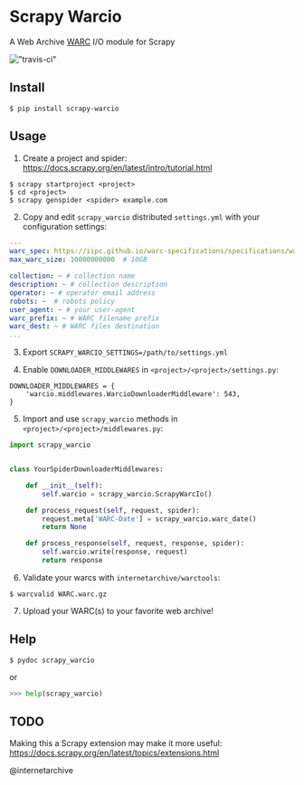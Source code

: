Scrapy Warcio
=============

A Web Archive
[WARC](https://iipc.github.io/warc-specifications/specifications/warc-format/warc-1.0/)
I/O module for Scrapy

!["travis-ci"](https://travis-ci.com/internetarchive/scrapy-warcio.svg?branch=master)


Install
-------

```shell
$ pip install scrapy-warcio
```


Usage
-----

1. Create a project and spider:<br>
   https://docs.scrapy.org/en/latest/intro/tutorial.html

```
$ scrapy startproject <project>
$ cd <project>
$ scrapy genspider <spider> example.com
```

2. Copy and edit `scrapy_warcio` distributed `settings.yml` with your
   configuration settings:

```yaml
---
warc_spec: https://iipc.github.io/warc-specifications/specifications/warc-format/warc-1.0/
max_warc_size: 10000000000  # 10GB

collection: ~ # collection name
description: ~ # collection description
operator: ~ # operator email address
robots: ~  # robots policy
user_agent: ~ # your user-agent
warc_prefix: ~ # WARC filename prefix
warc_dest: ~ # WARC files destination
...
```

3. Export `SCRAPY_WARCIO_SETTINGS=/path/to/settings.yml`

4. Enable `DOWNLOADER_MIDDLEWARES` in `<project>/<project>/settings.py`:

```
DOWNLOADER_MIDDLEWARES = {
    'warcio.middlewares.WarcioDownloaderMiddleware': 543,
}
```

5. Import and use `scrapy_warcio` methods in `<project>/<project>/middlewares.py`:

```python
import scrapy_warcio


class YourSpiderDownloaderMiddlewares:

    def __init__(self):
        self.warcio = scrapy_warcio.ScrapyWarcIo()

    def process_request(self, request, spider):
        request.meta['WARC-Date'] = scrapy_warcio.warc_date()
        return None

    def process_response(self, request, response, spider):
        self.warcio.write(response, request)
        return response
```

6. Validate your warcs with `internetarchive/warctools`:

```shell
$ warcvalid WARC.warc.gz
```

7. Upload your WARC(s) to your favorite web archive!


Help
----

```shell
$ pydoc scrapy_warcio
```

or

```python
>>> help(scrapy_warcio)
```


TODO
----

Making this a Scrapy extension may make it more useful:<br>
https://docs.scrapy.org/en/latest/topics/extensions.html


@internetarchive
